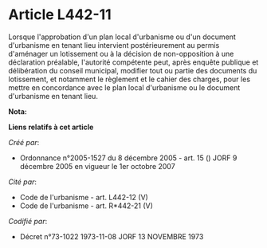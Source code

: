 # Article L442-11

Lorsque l'approbation d'un plan local d'urbanisme ou d'un document d'urbanisme en tenant lieu intervient postérieurement au
permis d'aménager un lotissement ou à la décision de non-opposition à une déclaration préalable, l'autorité compétente peut,
après enquête publique et délibération du conseil municipal, modifier tout ou partie des documents du lotissement, et
notamment le règlement et le cahier des charges, pour les mettre en concordance avec le plan local d'urbanisme ou le document
d'urbanisme en tenant lieu.

**Nota:**



**Liens relatifs à cet article**

_Créé par_:

  - Ordonnance n°2005-1527 du 8 décembre 2005 - art. 15 () JORF 9 décembre 2005 en vigueur le 1er octobre 2007

_Cité par_:

  - Code de l'urbanisme - art. L442-12 (V)
  - Code de l'urbanisme - art. R*442-21 (V)

_Codifié par_:

  - Décret n°73-1022 1973-11-08 JORF 13 NOVEMBRE 1973

